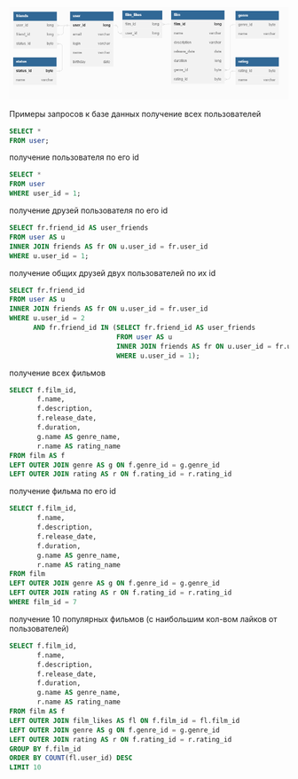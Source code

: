 ![ER_diagram for filmorate db intermediate task](filmorate_Osipov_KO.png)

Примеры запросов к базе данных
получение всех пользователей
```sql
SELECT *
FROM user;
```

получение пользователя по его id
```sql
SELECT *
FROM user
WHERE user_id = 1;
```

получение друзей пользователя по его id
```sql
SELECT fr.friend_id AS user_friends
FROM user AS u
INNER JOIN friends AS fr ON u.user_id = fr.user_id
WHERE u.user_id = 1;
```

получение общих друзей двух пользователей по их id
```sql
SELECT fr.friend_id
FROM user AS u
INNER JOIN friends AS fr ON u.user_id = fr.user_id
WHERE u.user_id = 2
      AND fr.friend_id IN (SELECT fr.friend_id AS user_friends
                           FROM user AS u
                           INNER JOIN friends AS fr ON u.user_id = fr.user_id
                           WHERE u.user_id = 1);
```

получение всех фильмов
```sql
SELECT f.film_id,
       f.name,
       f.description,
       f.release_date,
       f.duration,
       g.name AS genre_name,
       r.name AS rating_name
FROM film AS f
LEFT OUTER JOIN genre AS g ON f.genre_id = g.genre_id
LEFT OUTER JOIN rating AS r ON f.rating_id = r.rating_id
```

получение фильма по его id
```sql
SELECT f.film_id,
       f.name,
       f.description,
       f.release_date,
       f.duration,
       g.name AS genre_name,
       r.name AS rating_name
FROM film
LEFT OUTER JOIN genre AS g ON f.genre_id = g.genre_id
LEFT OUTER JOIN rating AS r ON f.rating_id = r.rating_id
WHERE film_id = 7
```

получение 10 популярных фильмов (с наибольшим кол-вом лайков от пользователей)
```sql
SELECT f.film_id,
       f.name,
       f.description,
       f.release_date,
       f.duration,
       g.name AS genre_name,
       r.name AS rating_name
FROM film AS f
LEFT OUTER JOIN film_likes AS fl ON f.film_id = fl.film_id
LEFT OUTER JOIN genre AS g ON f.genre_id = g.genre_id
LEFT OUTER JOIN rating AS r ON f.rating_id = r.rating_id
GROUP BY f.film_id
ORDER BY COUNT(fl.user_id) DESC
LIMIT 10
```
